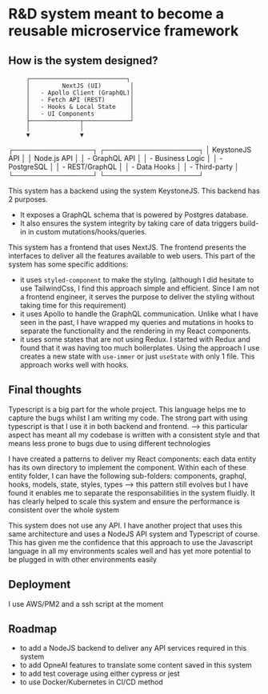 # R&D system meant to become a reusable microservice framework

## How is the system designed?

         ┌───────────────────────────┐
         │         NextJS (UI)        │
         │   - Apollo Client (GraphQL)│
         │   - Fetch API (REST)       │
         │   - Hooks & Local State    │
         │   - UI Components          │
         ├──────────────┬─────────────┘
         │              │
         ▼              ▼
┌────────────────┐  ┌───────────────────┐
│ KeystoneJS API │  │  Node.js API      │
│ - GraphQL API  │  │ - Business Logic │
│ - PostgreSQL   │  │ - REST/GraphQL    │
│ - Data Hooks   │  │ - Third-party     │
└────────────────┘  └───────────────────┘

This system has a backend using the system KeystoneJS. This backend has 2 purposes.
- It exposes a GraphQL schema that is powered by Postgres database.
- It also ensures the system integrity by taking care of data triggers build-in in custom mutations/hooks/queries.

This system has a frontend that uses NextJS. The frontend presents the interfaces to deliver all the features available
to web users. This part of the system has some specific additions:
- it uses `styled-component` to make the styling. (although I did hesitate to use TailwindCss, I find this approach simple and efficient.
  Since I am not a frontend engineer, it serves the purpose to deliver the styling without taking time for this requirement)
- it uses Apollo to handle the GraphQL communication. Unlike what I have seen in the past,
  I have wrapped my queries and mutations in hooks to separate the functionality and the rendering  in my React components.
- it uses some states that are not using Redux. I started with Redux and found that it was having too much boilerplates. Using the approach I use creates
  a new state with `use-immer` or just `useState` with only 1 file. This approach works well with hooks.

## Final thoughts
Typescript is a big part for the whole project. This language helps me to capture the bugs whilst I am writing my code. 
The strong part with using typescript is that I use it in both backend and frontend.
--> this particular aspect has meant all my codebase is written with a consistent style and that means less prone to bugs 
due to using different technologies

I have created a patterns to deliver my React components: each data entity has its own directory to implement the component. 
Within each of these entity folder, I can have the following sub-folders: components, graphql, hooks, models, state, styles, types
--> this pattern still evolves but I have found it enables me to separate the responsabilities in the system fluidly. 
It has clearly helped to scale this system and ensure the performance is consistent over the whole system

This system does not use any API. I have another project that uses this same architecture and uses a NodeJS API system and Typescript of course.
This has given me the confidence that this approach to use the Javascript language in all my environments scales well and has yet more potential to be plugged in
with other environments easily

## Deployment
I use AWS/PM2 and a ssh script at the moment

## Roadmap
- to add a NodeJS backend to deliver any API services required in this system
- to add OpneAI features to translate some content saved in this system
- to add test coverage using either cypress or jest
- to use Docker/Kubernetes in CI/CD method

